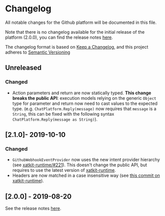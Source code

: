 # Changelog

All notable changes for the Github platform will be documented in this file.

Note that there is no changelog available for the initial release of the platform (2.0.0), you can find the release notes [here](https://github.com/xatkit-bot-platform/xatkit-github-platform/releases).

The changelog format is based on [Keep a Changelog](https://keepachangelog.com/en/1.0.0/), and this project adheres to [Semantic Versioning](https://semver.org/v2.0.0.html)

## Unreleased

### Changed
- Action parameters and return are now statically typed. **This change breaks the public API**: execution models relying on the generic `Object` type for parameter and return now need to cast values to the expected type. (e.g. `ChatPlatform.Reply(message)` now requires that `message` is a `String`, this can be fixed with the following syntax `ChatPlatform.Reply(message as String)`).  

## [2.1.0]- 2019-10-10

### Changed

- `GithubWebhookEventProvider` now uses the new intent provider hierarchy (see [xatkit-runtime/#221](https://github.com/xatkit-bot-platform/xatkit-runtime/issues/221)). This doesn't change the public API, but requires to use the latest version of [xatkit-runtime](https://github.com/xatkit-bot-platform/xatkit-runtime).
- Headers are now matched in a case insensitive way (see [this commit on xatkit-runtime](https://github.com/xatkit-bot-platform/xatkit-runtime/commit/8217a74296cd9cee2a774204106a11dca766a29d)).

## [2.0.0] - 2019-08-20 

See the release notes [here](https://github.com/xatkit-bot-platform/xatkit-github-platform/releases).

